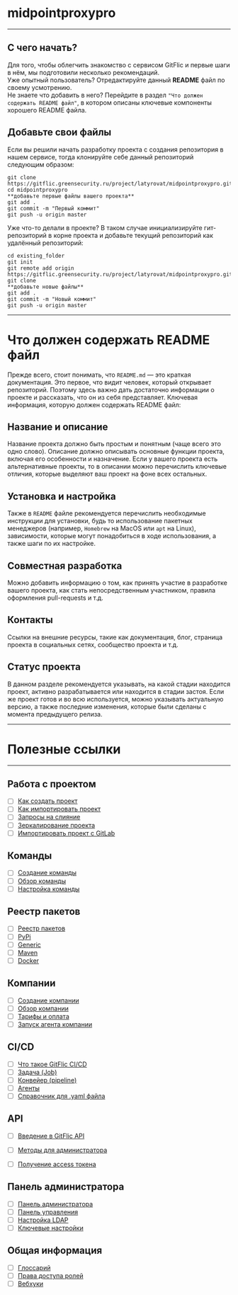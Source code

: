 # midpointproxypro

***
##  С чего начать?
Для того, чтобы облегчить знакомство с сервисом GitFlic и первые шаги в нём, мы подготовили несколько рекомендаций.  
Уже опытный пользователь? Отредактируйте данный **README** файл по своему усмотрению.  
Не знаете что добавить в него? Перейдите в раздел `"Что должен содержать README файл"`, в котором описаны ключевые компоненты хорошего README файла. 

## Добавьте свои файлы
Если вы решили начать разработку проекта с создания репозитория в нашем сервисе, тогда клонируйте себе данный репозиторий следующим образом:


```
git clone https://gitflic.greensecurity.ru/project/latyrovat/midpointproxypro.git
cd midpointproxypro
**добавьте первые файлы вашего проекта**
git add .
git commit -m "Первый коммит"
git push -u origin master
```

Уже что-то делали в проекте? В таком случае инициализируйте гит-репозиторий в корне проекта и добавьте текущий репозиторий как удалённый репозиторий:

```
cd existing_folder
git init
git remote add origin https://gitflic.greensecurity.ru/project/latyrovat/midpointproxypro.git
git clone
**добавьте новые файлы**
git add .
git commit -m "Новый коммит"
git push -u origin master
```
***


# Что должен содержать README файл


Прежде всего, стоит понимать, что `README.md` — это краткая документация. Это первое, что видит человек, который открывает репозиторий. Поэтому здесь важно дать достаточно информации о проекте и рассказать, что он из себя представляет.
Ключевая информация, которую должен содержать README файл:

## Название и описание
Название проекта должно быть простым и понятным (чаще всего это одно слово).
Описание должно описывать основные функции проекта, включая его особенности и назначение. 
Если у вашего проекта есть альтернативные проекты, то в описании можно перечислить ключевые отличия, которые выделяют ваш проект на фоне всех остальных.

## Установка и настройка
Также в `README` файле рекомендуется перечислить необходимые инструкции для установки, 
будь то использование пакетных менеджеров (например, `Homebrew` на MacOS или `apt` на Linux), 
зависимости, которые могут понадобиться в ходе использования, а также шаги по их настройке.

## Совместная разработка
Можно добавить информацию о том, как принять участие в разработке вашего проекта, как стать непосредственным участником, правила оформления pull-requests и т.д.

## Контакты
Ссылки на внешние ресурсы, такие как документация, блог, страница проекта в социальных сетях, сообщество проекта и т.д.

## Статус проекта
В данном разделе рекомендуется указывать, на какой стадии находится проект, активно разрабатывается или находится в стадии застоя.
Если же проект готов и во всю используется, можно указывать актуальную версию, а также последние изменения, которые были сделаны с момента предыдущего релиза.

***

# Полезные ссылки

***

## Работа с проектом

- [ ] [Как создать проект](https://docs.gitflic.space/project/project_create)
- [ ] [Как импортировать проект](https://docs.gitflic.space/project/import_base)
- [ ] [Запросы на слияние](https://docs.gitflic.space/project/merge_request)
- [ ] [Зеркалирование проекта](https://docs.gitflic.space/project/mirror)
- [ ] [Импортировать проект с GitLab](https://docs.gitflic.space/project/import)

## Команды
- [ ] [Создание команды](https://docs.gitflic.space/team/create)
- [ ] [Обзор команды](https://docs.gitflic.space/team/view)
- [ ] [Настройка команды](https://docs.gitflic.space/team/settings)

## Реестр пакетов
- [ ] [Реестр пакетов](https://docs.gitflic.space/registry/package)
- [ ] [PyPi](https://docs.gitflic.space/registry/pypi_registry)
- [ ] [Generic](https://docs.gitflic.space/registry/generic_registry)
- [ ] [Maven](https://docs.gitflic.space/registry/maven_registry)
- [ ] [Docker](https://docs.gitflic.space/registry/docker)

## Компании
- [ ] [Создание компании](https://docs.gitflic.space/company/create)
- [ ] [Обзор компании](https://docs.gitflic.space/company/view)
- [ ] [Тарифы и оплата](https://docs.gitflic.space/company/price)
- [ ] [Запуск агента компании](https://docs.gitflic.space/company/saas_runner_setup)

## CI/CD
- [ ] [Что такое GitFlic CI/CD](https://docs.gitflic.space/cicd/introduction)
- [ ] [Задача (Job)](https://docs.gitflic.space/cicd/job)
- [ ] [Конвейер (pipeline)](https://docs.gitflic.space/cicd/pipeline)
- [ ] [Агенты](https://docs.gitflic.space/cicd/agent)
- [ ] [Справочник для .yaml файла](https://docs.gitflic.space/cicd/gitflic-ci-yaml)

## API
- [ ] [Введение в GitFlic API](https://docs.gitflic.space/api/intro)
- [ ] [Методы для администратора](https://docs.gitflic.space/api/admin)
- [ ] [Получение access токена](https://docs.gitflic.space/api/access-token)


## Панель администратора
- [ ] [Панель администратора](https://docs.gitflic.space/admin_panel/intro)
- [ ] [Панель управления](https://docs.gitflic.space/admin_panel/dashboard)
- [ ] [Настройка LDAP](https://docs.gitflic.space/admin_panel/ldap)
- [ ] [Ключевые настройки](https://docs.gitflic.space/admin_panel/settings)

## Общая информация
- [ ] [Глоссарий](https://docs.gitflic.space/common/gloss)
- [ ] [Права доступа ролей](https://docs.gitflic.space/common/manage_roles)
- [ ] [Вебхуки](https://docs.gitflic.space/common/webhook)